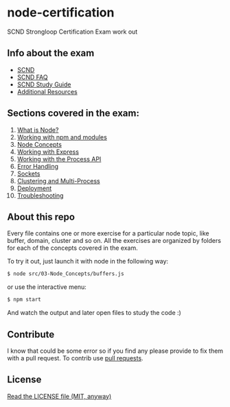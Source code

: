 node-certification
==================

SCND Strongloop Certification Exam work out

## Info about the exam

  - [SCND](http://strongloop.com/node-js/certification)
  - [SCND FAQ](http://strongloop.com/node-js/certification/faq)
  - [SCND Study Guide](http://strongloop.com/node-js/certification/scnd-study-guide)
  - [Additional Resources](https://github.com/rockbot/node-for-beginners)
  
## Sections covered in the exam:
  
  1. [What is Node?](./src/01-What_is_Node)  
  2. [Working with npm and modules](./src/02-Working_with_npm_and_modules)
  3. [Node Concepts](./src/03-Node_Concepts)
  4. [Working with Express](./src/04-Working_with_Express)
  5. [Working with the Process API](./src/05-Working_with_the_Process_API)
  6. [Error Handling](./src/06-Error_Handling)
  7. [Sockets](./src/07-Sockets)
  8. [Clustering and Multi-Process](./src/08-Clustering_and_Multi-Process)
  9. [Deployment](./src/09-Deployment)
  10. [Troubleshooting](./src/10-Troubleshooting)
  
## About this repo

Every file contains one or more exercise for a particular node topic, like buffer, domain, cluster and so on.
All the exercises are organized by folders for each of the concepts covered in the exam.

To try it out, just launch it with node in the following way:

```bash
$ node src/03-Node_Concepts/buffers.js
```

or use the interactive menu:

```bash
$ npm start
```

And watch the output and later open files to study the code :)

## Contribute
I know that could be some error so if you find any please provide to fix them with a pull request.
To contrib use [pull requests](https://help.github.com/articles/using-pull-requests/).

## License
[Read the LICENSE file (MIT, anyway)](./LICENSE)
